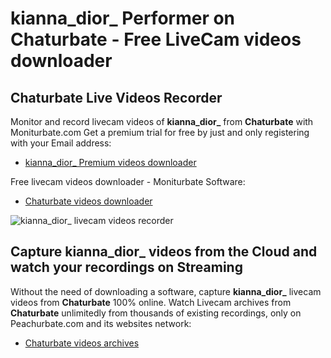 # kianna_dior_ Performer on Chaturbate - Free LiveCam videos downloader

## Chaturbate Live Videos Recorder

Monitor and record livecam videos of **kianna_dior_** from **Chaturbate** with Moniturbate.com
Get a premium trial for free by just and only registering with your Email address:
* [kianna_dior_ Premium videos downloader](https://moniturbate.com/request-demo-licence-key.html)

Free livecam videos downloader - Moniturbate Software:
* [Chaturbate videos downloader](https://moniturbate.com/moniturbate-download-software.html)

![kianna_dior_ livecam videos recorder](https://peachurnet.com/templates/moniturbate-software.png)


## Capture kianna_dior_ videos from the Cloud and watch your recordings on Streaming

Without the need of downloading a software, capture **kianna_dior_** livecam videos from **Chaturbate** 100% online.
Watch Livecam archives from **Chaturbate** unlimitedly from thousands of existing recordings, only on Peachurbate.com and its websites network:
* [Chaturbate videos archives](https://peachurnet.com/)
